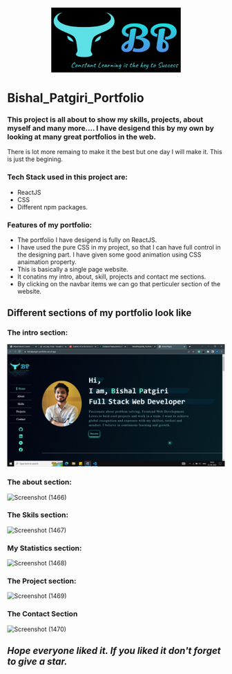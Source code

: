 <p align="center">
<img height="150" width="300"src="/portfolio/public/LogoMe.png"/>
</p>

# Bishal_Patgiri_Portfolio
### This project is all about to show my skills, projects, about myself and many more.... I have desigend this by my own by looking at many great portfolios in the web.
There is lot more remaing to make it the best but one day I will make it. This is just the begining.
### Tech Stack used in this project are:
- ReactJS
- CSS
- Different npm packages.

### Features of my portfolio:
- The portfolio I have desigend is fully on ReactJS. 
- I have used the pure CSS in my project, so that I can have full control in the designing part. I have given some good animation using CSS anaimation property.
- This is basically a single page website. 
- It conatins my intro, about, skill, projects and contact me sections.
- By clicking on the navbar items we can go that perticuler section of the website.

## Different sections of my portfolio look like
### The intro section:

![A test image](portfolio/Images/Intro.png)

### The about section:
![Screenshot (1466)](https://user-images.githubusercontent.com/103960628/197122607-c40650a3-3094-4e81-b9aa-48da4770ad11.png)

### The Skils section:
![Screenshot (1467)](https://user-images.githubusercontent.com/103960628/197123179-1e2dabe6-6548-4a5f-82cb-6411295be0b4.png)

### My Statistics section:
![Screenshot (1468)](https://user-images.githubusercontent.com/103960628/197805510-f1c7f800-2a54-443f-9615-5a50aacb4e3d.png)

### The Project section:
![Screenshot (1469)](https://user-images.githubusercontent.com/103960628/197805803-3ea580d2-b3e1-4cb0-900d-2eb7b04d6a2a.png)

### The Contact Section
![Screenshot (1470)](https://user-images.githubusercontent.com/103960628/198085587-6838e309-567d-41a5-9cb1-33c128364a15.png)


## *Hope everyone liked it. If you liked it don't forget to give a star.*
